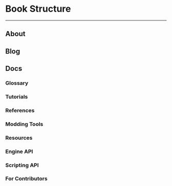 # Book Structure

___

## About

## Blog

## Docs

### Glossary

### Tutorials

### References

### Modding Tools

### Resources

### Engine API

### Scripting API

### For Contributors
